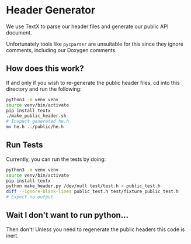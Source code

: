 # Header Generator

We use TextX to parse our header files and generate our public API document.

Unfortunately tools like `pycparser` are unsuitable for this since they ignore
comments, including our Doxygen comments.

## How does this work?

If and only if you wish to re-generate the public header files, cd into this
directory and run the following:

```bash
python3 -m venv venv
source venv/bin/activate
pip install textx
./make_public_header.sh
# Inspect generated he.h
mv he.h ../public/he.h
```

## Run Tests
Currently, you can run the tests by doing:


```bash
python3 -m venv venv
source venv/bin/activate
pip install textx
python make_header.py /dev/null test/test.h > public_test.h
diff --ignore-blank-lines public_test.h test/fixture_public_test.h
# Expect no output
```

## Wait I don't want to run python...

Then don't! Unless you need to regenerate the public headers this code is inert.

